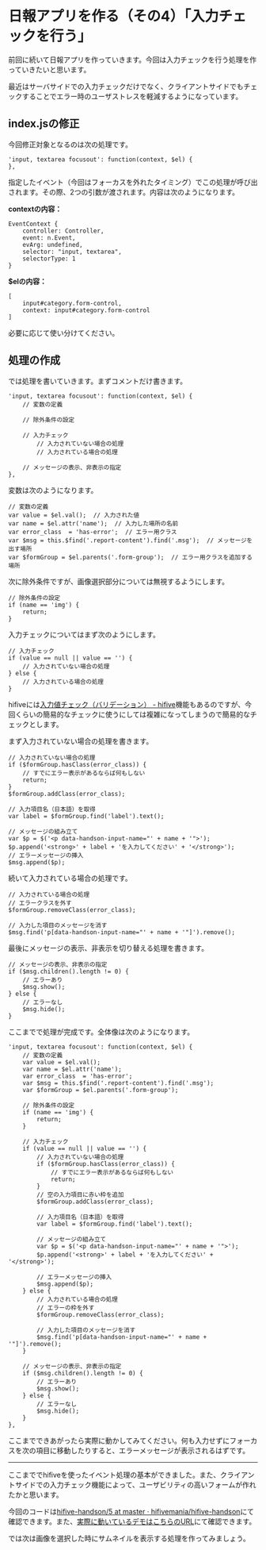 # 日報アプリを作る（その4）「入力チェックを行う」

前回に続いて日報アプリを作っていきます。今回は入力チェックを行う処理を作っていきたいと思います。

最近はサーバサイドでの入力チェックだけでなく、クライアントサイドでもチェックすることでエラー時のユーザストレスを軽減するようになっています。

## index.jsの修正

今回修正対象となるのは次の処理です。

```
'input, textarea focusout': function(context, $el) {
},
```

指定したイベント（今回はフォーカスを外れたタイミング）でこの処理が呼び出されます。その際、2つの引数が渡されます。内容は次のようになります。

**contextの内容：**

```
EventContext {
	controller: Controller, 
	event: n.Event, 
	evArg: undefined, 
	selector: "input, textarea", 
	selectorType: 1
}
```

**$elの内容：**

```
[
	input#category.form-control, 
	context: input#category.form-control
]
```

必要に応じて使い分けてください。

## 処理の作成

では処理を書いていきます。まずコメントだけ書きます。

```
'input, textarea focusout': function(context, $el) {
	// 変数の定義

	// 除外条件の設定

	// 入力チェック
		// 入力されていない場合の処理
		// 入力されている場合の処理

	// メッセージの表示、非表示の指定
},
```

変数は次のようになります。

```
// 変数の定義
var value = $el.val();  // 入力された値
var name = $el.attr('name');  // 入力した場所の名前
var error_class  = 'has-error';  // エラー用クラス
var $msg = this.$find('.report-content').find('.msg');  // メッセージを出す場所
var $formGroup = $el.parents('.form-group');  // エラー用クラスを追加する場所
```

次に除外条件ですが、画像選択部分については無視するようにします。

```
// 除外条件の設定
if (name == 'img') {
	return;
}
```

入力チェックについてはまず次のようにします。

```
// 入力チェック
if (value == null || value == '') {
	// 入力されていない場合の処理
} else {
	// 入力されている場合の処理
}
```

hifiveには[入力値チェック（バリデーション） - hifive](http://www.htmlhifive.com/conts/web/view/reference/validator)機能もあるのですが、今回くらいの簡易的なチェックに使うにしては複雑になってしまうので簡易的なチェックとします。

まず入力されていない場合の処理を書きます。

```
// 入力されていない場合の処理
if ($formGroup.hasClass(error_class)) {
	// すでにエラー表示があるならば何もしない
	return;
}
$formGroup.addClass(error_class);

// 入力項目名（日本語）を取得
var label = $formGroup.find('label').text();

// メッセージの組み立て
var $p = $('<p data-handson-input-name="' + name + '">');
$p.append('<strong>' + label + 'を入力してください' + '</strong>');
// エラーメッセージの挿入
$msg.append($p);
```

続いて入力されている場合の処理です。

```
// 入力されている場合の処理
// エラークラスを外す
$formGroup.removeClass(error_class);

// 入力した項目のメッセージを消す
$msg.find('p[data-handson-input-name="' + name + '"]').remove();
```

最後にメッセージの表示、非表示を切り替える処理を書きます。

```
// メッセージの表示、非表示の指定
if ($msg.children().length != 0) {
	// エラーあり
	$msg.show();
} else {
	// エラーなし
	$msg.hide();
}
```

ここまでで処理が完成です。全体像は次のようになります。

```
'input, textarea focusout': function(context, $el) {
	// 変数の定義
	var value = $el.val();
	var name = $el.attr('name');
	var error_class  = 'has-error';
	var $msg = this.$find('.report-content').find('.msg');
	var $formGroup = $el.parents('.form-group');
	
	// 除外条件の設定
	if (name == 'img') {
		return;
	}
	
	// 入力チェック
	if (value == null || value == '') {
		// 入力されていない場合の処理
		if ($formGroup.hasClass(error_class)) {
			// すでにエラー表示があるならば何もしない
			return;
		}
		// 空の入力項目に赤い枠を追加
		$formGroup.addClass(error_class);
		
		// 入力項目名（日本語）を取得
		var label = $formGroup.find('label').text();
		
		// メッセージの組み立て
		var $p = $('<p data-handson-input-name="' + name + '">');
		$p.append('<strong>' + label + 'を入力してください' + '</strong>');
		
		// エラーメッセージの挿入
		$msg.append($p);
	} else {
		// 入力されている場合の処理
		// エラーの枠を外す
		$formGroup.removeClass(error_class);
		
		// 入力した項目のメッセージを消す
		$msg.find('p[data-handson-input-name="' + name + '"]').remove();
	}
	
	// メッセージの表示、非表示の指定
	if ($msg.children().length != 0) {
		// エラーあり
		$msg.show();
	} else {
		// エラーなし
		$msg.hide();
	}
},
```

ここまでできあがったら実際に動かしてみてください。何も入力せずにフォーカスを次の項目に移動したりすると、エラーメッセージが表示されるはずです。

----

ここまででhifiveを使ったイベント処理の基本ができました。また、クライアントサイドでの入力チェック機能によって、ユーザビリティの高いフォームが作れたかと思います。

今回のコードは[hifive-handson/5 at master · hifivemania/hifive-handson](https://github.com/hifivemania/hifive-handson/tree/master/5)にて確認できます。また、[実際に動いているデモはこちらのURL](https://hifivemania.github.io/hifive-handson/5/)にて確認できます。

では次は画像を選択した時にサムネイルを表示する処理を作ってみましょう。


